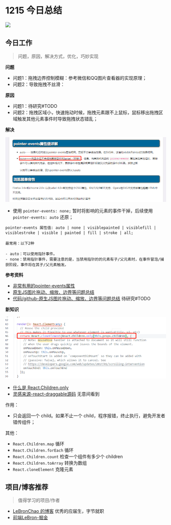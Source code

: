
# 1215 今日总结

![](http://h2.ioliu.cn/bing/HippieTown_ZH-CN0980866245_1920x1080.jpg)


## 今日工作
> 问题，原因，解决方式，优化，巧妙实现


**问题**

- 问题1：拖拽边界控制模糊：参考微信和QQ图片查看器的实现原理；
- 问题2：导致拖拽不丝滑：

**原因**

- 问题1：待研究#TODO
- 问题2：拖拽区域小，快速拖动时候，拖拽元素跟不上鼠标，鼠标移出拖拽区域触发其他元素事件时导致拖拽状态错乱；


**解决**

![](./imgs/pointer-events.png)

- 使用 `pointer-events: none;` 暂时将影响的元素的事件干掉，后续使用 `pointer-events: auto` 还原；

```
pointer-events 属性值: auto | none | visiblepainted | visiblefill | visiblestroke | visible | painted | fill | stroke | all;

最常用：以下2种

- auto：可以使用指针事件。
- none：禁用指针事件，需要注意的是，当禁用指针的的元素有子/父元素时，在事件冒泡/捕获阶段，事件将在其子/父元素触发。
```


**参考资料**

- [非常有用的pointer-events属性](https://www.cnblogs.com/kunmomo/p/11752669.html)
- [原生JS图片拖动、缩放、边界等问题总结](https://juejin.cn/post/6938439210453958692)
- [代码/github-原生JS图片拖动、缩放、边界等问题总结](https://github.com/ysx-hidden/DOMStudy/blob/master/drag.html) 待研究#TODO

**新知识**

![](./imgs/draggable.png)

- [什么是 React.Children.only](https://www.jianshu.com/p/d1975493b5ea)
- [灵感来源-react-draggable源码](https://github.com/react-grid-layout/react-draggable) 无意间看到 

作用：

- 只会返回一个 child。如果不止一个 child，程序报错，终止执行，避免开发者错传组件；

其他：

- `React.Children.map` 循环
- `React.Children.forEach` 循环
- `React.Children.count`  检查一个组件有多少个 children
- `React.Children.toArray` 转换为数组
- `React.cloneElement` 克隆元素




## 项目/博客推荐
> 值得学习的项目/作者

- [LeBronChao 的博客](https://www.lebronchao.com/about/) 优秀的应届生，字节就职
- [前端LeBron-掘金](https://juejin.cn/user/3913917127467805/posts)




